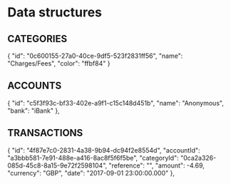 # Data structures

## CATEGORIES

{
"id": "0c600155-27a0-40ce-9df5-523f2831ff56",
"name": "Charges/Fees",
"color": "ffbf84"
}

## ACCOUNTS

{
"id": "c5f3f93c-bf33-402e-a9f1-c15c148d451b",
"name": "Anonymous",
"bank": "iBank"
},

## TRANSACTIONS

{
"id": "4f87e7c0-2831-4a38-9b94-dc94f2e8554d",
"accountId": "a3bbb581-7e91-488e-a416-8ac8f5f6f5be",
"categoryId": "0ca2a326-085d-45c8-8a15-9e72f2598104",
"reference": "",
"amount": -4.69,
"currency": "GBP",
"date": "2017-09-01 23:00:00.000"
},
